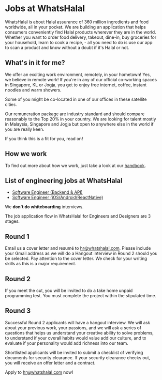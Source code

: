 # Jobs at WhatsHalal

WhatsHalal is about Halal assurance of 360 million ingredients and food worldwide, all in your pocket. We are building an application that helps consumers conveniently find Halal products wherever they are in the world. Whether you want to order food delivery, takeout, dine-in, buy groceries for your household, learn to cook a recipe, - all you need to do is use our app to scan a product and know without a doubt if it's Halal or not.

## What's in it for me?

We offer an exciting work environment, remotely, in your hometown! Yes, we believe in remote work!
If you're in any of our official co-working spaces in Singapore, KL or Jogja, you get to enjoy free internet, coffee, instant noodles and warm showers.

Some of you might be co-located in one of our offices in these satellite cities.

Our remuneration package are industry standard and should compare reasonably to the Top 20% in your country. We are looking for talent mostly in Malaysia, Singapore and Jogja but open to anywhere else in the world if you are really keen.

If you think this is a fit for you, read on!

## How we work

To find out more about how we work, just take a look at our [handbook](https://github.com/WhatsHalal/handbook).

## List of engineering jobs at WhatsHalal

* [Software Engineer (Backend & API)](https://github.com/WhatsHalal/jobs/blob/master/sweng_backendapi.md)
* [Software Engineer (iOS/Android/ReactNative)](https://github.com/WhatsHalal/jobs/blob/master/sweng_mobile.md)

We **don't do whiteboarding** interviews.

The job application flow in WhatsHalal for Engineers and Designers are 3 stages.

## Round 1
Email us a cover letter and resumé to hr@whatshalal.com. Please include your Gmail address as we will do a Hangout interview in Round 2 should you be selected. Pay attention to the cover letter. We check for your writing skills as this is a major requirement.

## Round 2
If you meet the cut, you will be invited to do a take home unpaid programming test. You must complete the project within the stipulated time.

## Round 3
Successful Round 2 applicants will have a hangout interview. We will ask about your previous work, your passions, and we will ask a series of questions that helps us understand your creative ability to solve problems, to understand if your overall habits would value add our culture, and to evaluate if your personality would add richness into our team.

Shortlisted applicants will be invited to submit a checklist of verifying documents for security clearance. If your security clearance checks out, you will receive an offer letter and a contract.

Apply to hr@whatshalal.com now!
